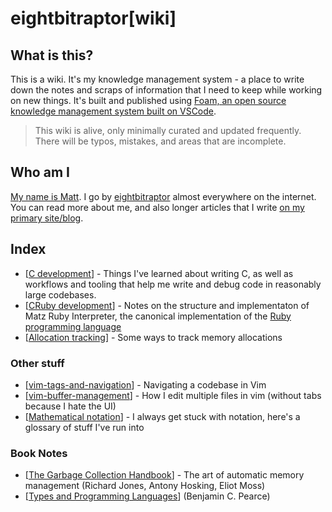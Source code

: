 # eightbitraptor[wiki]

## What is this?

This is a wiki. It's my knowledge management system - a place to write down the
notes and scraps of information that I need to keep while working on new things.
It's built and published using [Foam, an open source knowledge management system
built on VSCode](https://foambubble.github.io/foam/).

> This wiki is alive, only minimally curated and updated frequently. There will
> be typos, mistakes, and areas that are incomplete.

## Who am I

[My name is Matt](https://www.eightbitraptor.com/about). I go by
[eightbitraptor](https://www.eightbitraptor.com) almost everywhere on the
internet. You can read more about me, and also longer articles that I write [on
my primary site/blog](https://www.eightbitraptor.com).

## Index

* [[C development]] - Things I've learned about writing C, as well as workflows
  and tooling that help me write and debug code in reasonably large codebases.
* [[CRuby development]] - Notes on the structure and implementaton of Matz Ruby
  Interpreter, the canonical implementation of the [Ruby programming
  language](https://www.ruby-lang.org)
* [[Allocation tracking]] - Some ways to track memory allocations

### Other stuff

* [[vim-tags-and-navigation]] - Navigating a codebase in Vim
* [[vim-buffer-management]] - How I edit multiple files in vim (without tabs
  because I hate the UI)
* [[Mathematical notation]] - I always get stuck with notation, here's a
  glossary of stuff I've run into

### Book Notes

* [[The Garbage Collection Handbook]] - The art of automatic memory management
  (Richard Jones, Antony Hosking, Eliot Moss)
* [[Types and Programming Languages]] (Benjamin C. Pearce)

[//begin]: # "Autogenerated link references for markdown compatibility"
[C development]: c-development "C Development"
[CRuby development]: cruby-development "CRuby Development"
[Allocation tracking]: allocation-tracking "Allocation Tracking"
[vim-tags-and-navigation]: vim-tags-and-navigation "Vim Tags and Navigation"
[vim-buffer-management]: vim-buffer-management "Vim Buffer Management"
[Mathematical notation]: mathematical-notation "Mathematical Notation"
[The Garbage Collection Handbook]: the-garbage-collection-handbook "The Garbage Collection Handbook"
[Types and Programming Languages]: types-and-programming-languages "Types and Programming Languages"
[//end]: # "Autogenerated link references"
